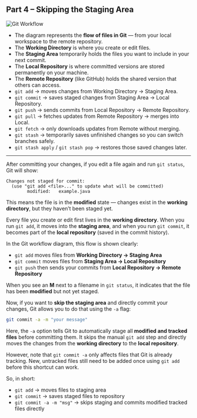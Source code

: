 ## Part 4 – Skipping the Staging Area

![Git Workflow](https://github.com/user-attachments/assets/d1bdab7b-eb0c-43c5-b9e1-a908179fcaf4)

* The diagram represents the **flow of files in Git** — from your local workspace to the remote repository.
* The **Working Directory** is where you create or edit files.
* The **Staging Area** temporarily holds the files you want to include in your next commit.
* The **Local Repository** is where committed versions are stored permanently on your machine.
* The **Remote Repository** (like GitHub) holds the shared version that others can access.
* `git add` → moves changes from Working Directory → Staging Area.
* `git commit` → saves staged changes from Staging Area → Local Repository.
* `git push` → sends commits from Local Repository → Remote Repository.
* `git pull` → fetches updates from Remote Repository → merges into Local.
* `git fetch` → only downloads updates from Remote without merging.
* `git stash` → temporarily saves unfinished changes so you can switch branches safely.
* `git stash apply` / `git stash pop` → restores those saved changes later.

---

After committing your changes, if you edit a file again and run `git status`, Git will show:

```
Changes not staged for commit:
  (use "git add <file>..." to update what will be committed)
        modified:   example.java
```

This means the file is in the **modified** state — changes exist in the **working directory**, but they haven’t been staged yet.

Every file you create or edit first lives in the **working directory**. When you run `git add`, it moves into the **staging area**, and when you run `git commit`, it becomes part of the **local repository** (saved in the commit history).

In the Git workflow diagram, this flow is shown clearly:

* `git add` moves files from **Working Directory → Staging Area**
* `git commit` moves files from **Staging Area → Local Repository**
* `git push` then sends your commits from **Local Repository → Remote Repository**

When you see an **M** next to a filename in `git status`, it indicates that the file has been **modified** but not yet staged.

Now, if you want to **skip the staging area** and directly commit your changes, Git allows you to do that using the `-a` flag:

```bash
git commit -a -m "your message"
```

Here, the `-a` option tells Git to automatically stage all **modified and tracked files** before committing them. It skips the manual `git add` step and directly moves the changes from the **working directory** to the **local repository**.

However, note that `git commit -a` only affects files that Git is already tracking. New, untracked files still need to be added once using `git add` before this shortcut can work.

So, in short:

* `git add` → moves files to staging area
* `git commit` → saves staged files to repository
* `git commit -a -m "msg"` → skips staging and commits modified tracked files directly
